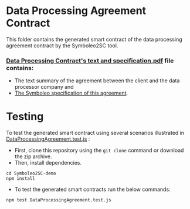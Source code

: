 # Data Processing Agreement Contract
This folder contains the generated smart contract of the data processing agreement contract by the Symboleo2SC tool.

### [Data Processing Contract's text and specification.pdf](DataProcessingContractTextSpecification.pdf) file contains:
- The text summary of the agreement between the client and the data processor company and
- [The Symboleo specification of this agreement](AtosDataProcessing.symboleo).
# Testing
To test the generated smart contract using several scenarios illustrated in [DataProcessingAgreement.test.js](DataProcessingAgreement.test.js) :
- First, clone this repository using the `git clone` command or download the zip archive.
- Then, install dependencies.
```shell
cd Symboleo2SC-demo
npm install
```
- To test the generated smart contracts run the below commands:
```shell
npm test DataProcessingAgreement.test.js

```


